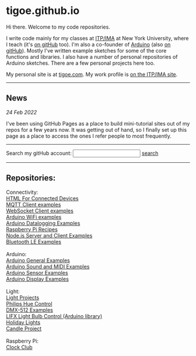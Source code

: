 # tigoe.github.io

Hi there. Welcome to my code repositories.

I write code mainly for my classes at [ITP/IMA](https://itp.nyu.edu) at New York University, where I teach (it's [on gitHub](https://github.com/itpnyu) too).  I'm also a co-founder of [Arduino](https://www.arduino.cc) (also [on gitHub](https://github.com/arduino)). Mostly I've written example sketches for some of the core functions and libraries. I also have a number of personal repositories of Arduino sketches. There are a few personal projects here too.

My personal site is at [tigoe.com](https://tigoe.com). My work profile is [on the ITP/IMA site](https://tisch.nyu.edu/about/directory/itp/3558397). 

 -----

## News

 _24 Feb 2022_

I've been using GitHub Pages as a place to build mini-tutorial sites out of my repos for a few years now. It was getting out of hand, so I finally set up this page as a place to access the ones I refer people to most frequently. 

----
 Search my gitHub account:
  <input type="text" id="searchbox" onchange="search();">
  <a href="https://google.com"  id="searcher" class="button">search</a>

----
## Repositories:

Connectivity:<br /> 
  <a href="{{site.baseurl}}/html-for-conndev">HTML For Connected Devices</a> <br /> 
  <a href="{{site.baseurl}}/mqtt-examples">MQTT Client examples</a> <br /> 
  <a href="{{site.baseurl}}/websocket-examples">WebSocket Client examples</a> <br /> 
  <a href="{{site.baseurl}}/Wifi101_examples">Arduino WiFi examples</a> <br /> 
  <a href="{{site.baseurl}}/DataloggingExamples">Arduino Datalogging Examples</a> <br /> 
  <a href="{{site.baseurl}}/PiRecipes">Raspberry Pi Recipes</a> <br /> 
  <a href="{{site.baseurl}}/NodeExamples">Node.js Server and Client Examples</a> <br /> 
  <a href="{{site.baseurl}}/BluetoothLE-Examples">Bluetooth LE Examples</a> <br /> 
  <br /> 
Arduino:<br /> 
  <a href="{{site.baseurl}}/ArduinoGeneralExamples">Arduino General Examples</a> <br /> 
  <a href="{{site.baseurl}}/SoundExamples">Arduino Sound and MIDI Examples</a> <br /> 
  <a href="{{site.baseurl}}/SensorExamples">Arduino Sensor Examples</a> <br /> 
  <a href="{{site.baseurl}}/display-examples">Arduino Display Examples</a> <br /> 
  <br /> 
Light:<br /> 
  <a href="{{site.baseurl}}/LightProjects">Light Projects</a> <br /> 
  <a href="{{site.baseurl}}/hue-control">Philips Hue Control</a> <br /> 
  <a href="{{site.baseurl}}/DMX-Examples">DMX-512 Examples</a> <br /> 
  <a href="{{site.baseurl}}/ArduinoLifx">LIFX Light Bulb Control (Arduino library)</a> <br /> 
  <a href="{{site.baseurl}}/HolidayLights">Holiday Lights</a> <br /> 
  <a href="{{site.baseurl}}/CandleProject">Candle Project</a> <br /> 
  <br /> 
Raspberry Pi:<br /> 
  <a href="https://itpnyu.github.io/clock-club">Clock Club</a> <br /> 


  
  <script>

    function search() {
      let url = 'https://github.com/search?q=user%3Atigoe+';
      let term = document.getElementById('searchbox').value;
      url += term;
      url += "&type=code";
      let mySearchLink = document.getElementById("searcher");
      mySearchLink.href = url;
      mySearchLink.target = "_blank";
      mySearchLink.click();
     
    }
  </script>